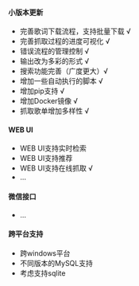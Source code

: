 #### 小版本更新
* 完善歌词下载流程，支持批量下载 √
* 完善抓取过程的进度可视化 √
* 错误流程的管理控制 √
* 输出改为多彩的形式 √
* 搜索功能完善（广度更大）√
* 增加一些自动执行的脚本 √
* 增加pip支持 √
* 增加Docker镜像 √
* 抓取歌单增加多样性 √

#### WEB UI
* WEB UI支持实时检索
* WEB UI支持推荐
* WEB UI支持在线抓取 √
* ...

#### 微信接口
* ...

#### 跨平台支持
* 跨windows平台
* 不同版本的MySQL支持
* 考虑支持sqlite

